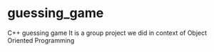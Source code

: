 # guessing_game
C++ guessing game
It is a group project we did in context of Object Oriented Programming

